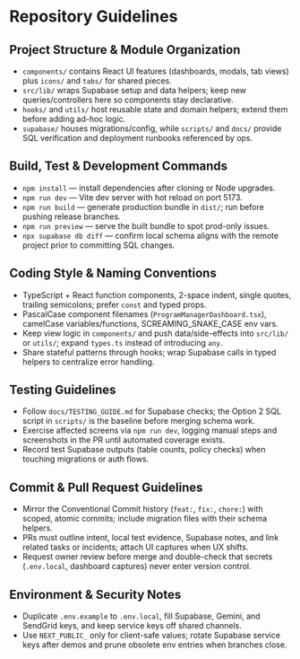 # Repository Guidelines

## Project Structure & Module Organization
- `components/` contains React UI features (dashboards, modals, tab views) plus `icons/` and `tabs/` for shared pieces.
- `src/lib/` wraps Supabase setup and data helpers; keep new queries/controllers here so components stay declarative.
- `hooks/` and `utils/` host reusable state and domain helpers; extend them before adding ad-hoc logic.
- `supabase/` houses migrations/config, while `scripts/` and `docs/` provide SQL verification and deployment runbooks referenced by ops.

## Build, Test & Development Commands
- `npm install` — install dependencies after cloning or Node upgrades.
- `npm run dev` — Vite dev server with hot reload on port 5173.
- `npm run build` — generate production bundle in `dist/`; run before pushing release branches.
- `npm run preview` — serve the built bundle to spot prod-only issues.
- `npx supabase db diff` — confirm local schema aligns with the remote project prior to committing SQL changes.

## Coding Style & Naming Conventions
- TypeScript + React function components, 2-space indent, single quotes, trailing semicolons; prefer `const` and typed props.
- PascalCase component filenames (`ProgramManagerDashboard.tsx`), camelCase variables/functions, SCREAMING_SNAKE_CASE env vars.
- Keep view logic in `components/` and push data/side-effects into `src/lib/` or `utils/`; expand `types.ts` instead of introducing `any`.
- Share stateful patterns through hooks; wrap Supabase calls in typed helpers to centralize error handling.

## Testing Guidelines
- Follow `docs/TESTING_GUIDE.md` for Supabase checks; the Option 2 SQL script in `scripts/` is the baseline before merging schema work.
- Exercise affected screens via `npm run dev`, logging manual steps and screenshots in the PR until automated coverage exists.
- Record test Supabase outputs (table counts, policy checks) when touching migrations or auth flows.

## Commit & Pull Request Guidelines
- Mirror the Conventional Commit history (`feat:`, `fix:`, `chore:`) with scoped, atomic commits; include migration files with their schema helpers.
- PRs must outline intent, local test evidence, Supabase notes, and link related tasks or incidents; attach UI captures when UX shifts.
- Request owner review before merge and double-check that secrets (`.env.local`, dashboard captures) never enter version control.

## Environment & Security Notes
- Duplicate `.env.example` to `.env.local`, fill Supabase, Gemini, and SendGrid keys, and keep service keys off shared channels.
- Use `NEXT_PUBLIC_` only for client-safe values; rotate Supabase service keys after demos and prune obsolete env entries when branches close.

